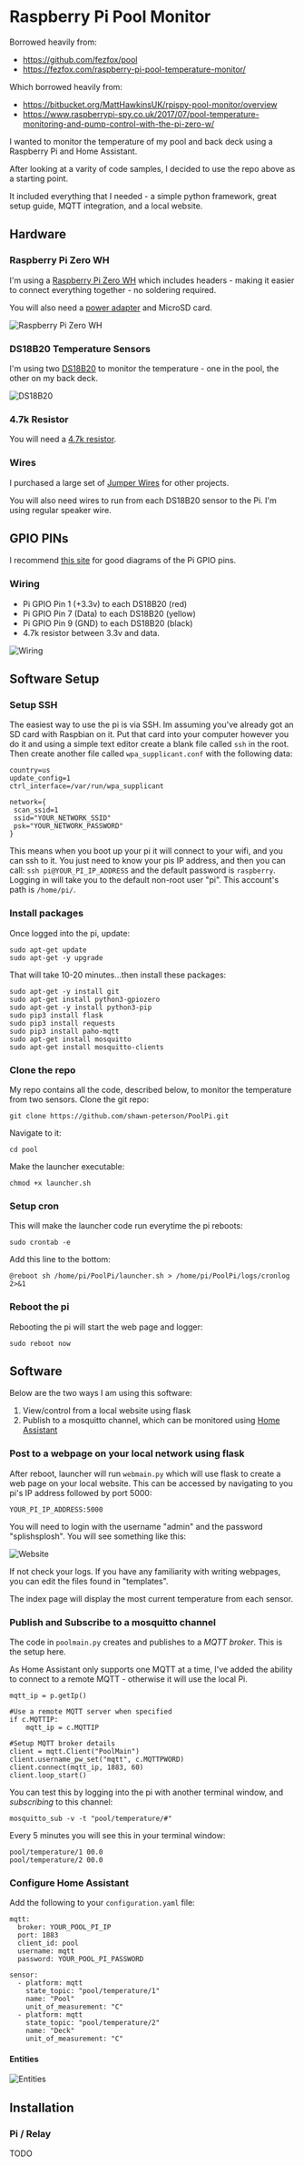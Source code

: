 # Raspberry Pi Pool Monitor

Borrowed heavily from:
* https://github.com/fezfox/pool
* https://fezfox.com/raspberry-pi-pool-temperature-monitor/

Which borrowed heavily from:
* https://bitbucket.org/MattHawkinsUK/rpispy-pool-monitor/overview
* https://www.raspberrypi-spy.co.uk/2017/07/pool-temperature-monitoring-and-pump-control-with-the-pi-zero-w/

I wanted to monitor the temperature of my pool and back deck using a Raspberry Pi and Home Assistant.

After looking at a varity of code samples, I decided to use the repo above as a starting point.

It included everything that I needed - a simple python framework, great setup guide, MQTT integration, and a local website.

## Hardware

### Raspberry Pi Zero WH

I'm using a [Raspberry Pi Zero WH](https://www.buyapi.ca/product/raspberry-pi-zero-wireless-wh-pre-soldered-header/) which includes headers - making it easier to connect everything together - no soldering required.

You will also need a [power adapter](https://www.buyapi.ca/product/wall-adapter-power-supply-5-25v-dc-2-4a-usb-micro-b/) and MicroSD card.

![Raspberry Pi Zero WH](https://www.dropbox.com/s/lhmufa7vozinh3h/IMG_20190602_201854.jpg?raw=1)

### DS18B20 Temperature Sensors

I'm using two [DS18B20](https://www.amazon.ca/gp/product/B012C597T0/ref=ppx_yo_dt_b_asin_title_o01_s00?ie=UTF8&psc=1) to monitor the temperature - one in the pool, the other on my back deck.

![DS18B20](https://www.dropbox.com/s/qu1bncirjp3p7ye/DS18B20.jpg?raw=1)

### 4.7k Resistor

You will need a [4.7k resistor](https://www.buyapi.ca/product/resistor-4-7k-ohm-14w-5-axial-pack-of-10/).

### Wires

I purchased a large set of [Jumper Wires](https://www.amazon.ca/gp/product/B01C84WKN0/ref=ppx_yo_dt_b_asin_title_o01_s00?ie=UTF8&psc=1) for other projects.

You will also need wires to run from each DS18B20 sensor to the Pi. I'm using regular speaker wire.

## GPIO PINs

I recommend [this site](https://pinout.xyz) for good diagrams of the Pi GPIO pins.

### Wiring

* Pi GPIO Pin 1 (+3.3v) to each DS18B20 (red)
* Pi GPIO Pin 7 (Data) to each DS18B20 (yellow)
* Pi GPIO Pin 9 (GND) to each DS18B20 (black)
* 4.7k resistor between 3.3v and data.

![Wiring](https://www.dropbox.com/s/idwx8tkvhhqfvsd/Wiring.png?raw=1)

## Software Setup

### Setup SSH
The easiest way to use the pi is via SSH. Im assuming you've already got an SD card with Raspbian on it. Put that card into your computer however you do it and using a simple text editor create a blank file called `ssh` in the root. Then create another file called `wpa_supplicant.conf` with the following data:

```
country=us
update_config=1
ctrl_interface=/var/run/wpa_supplicant

network={
 scan_ssid=1
 ssid="YOUR_NETWORK_SSID"
 psk="YOUR_NETWORK_PASSWORD"
}
```

This means when you boot up your pi it will connect to your wifi, and you can ssh to it. You just need to know your pis IP address, and then you can call:
`ssh pi@YOUR_PI_IP_ADDRESS` and the default password is `raspberry`. Logging in will take you to the default non-root user "pi". This account's path is  `/home/pi/`.

### Install packages
Once logged into the pi, update:
```
sudo apt-get update
sudo apt-get -y upgrade
```
That will take 10-20 minutes...then install these packages:
```
sudo apt-get -y install git
sudo apt-get install python3-gpiozero
sudo apt-get -y install python3-pip
sudo pip3 install flask
sudo pip3 install requests
sudo pip3 install paho-mqtt
sudo apt-get install mosquitto
sudo apt-get install mosquitto-clients
```

### Clone the repo
My repo contains all the code, described below, to monitor the temperature from two sensors. Clone the git repo:
```
git clone https://github.com/shawn-peterson/PoolPi.git
```

Navigate to it:
```
cd pool
```

Make the launcher executable:
```
chmod +x launcher.sh
```

### Setup cron
This will make the launcher code run everytime the pi reboots:
```
sudo crontab -e
```
Add this line to the bottom:
```
@reboot sh /home/pi/PoolPi/launcher.sh > /home/pi/PoolPi/logs/cronlog 2>&1
```

### Reboot the pi
Rebooting the pi will start the web page and logger:
```
sudo reboot now
```

## Software
Below are the two ways I am using this software:

1. View/control from a local website using flask
1. Publish to a mosquitto channel, which can be monitored using [Home Assistant](https://www.home-assistant.io)

### Post to a webpage on your local network using flask
After reboot, launcher will run `webmain.py` which will use flask to create a web page on your local website. This can be accessed by navigating to you pi's IP address followed by port 5000:
```
YOUR_PI_IP_ADDRESS:5000
```
You will need to login with the username "admin" and the password "splishsplosh". You will see something like this:

![Website](https://www.dropbox.com/s/jzusskag3eoicao/Web.JPG?raw=1)

If not check your logs. If you have any familiarity with writing webpages, you can edit the files found in "templates".

The index page will display the most current temperature from each sensor.

### Publish and Subscribe to a mosquitto channel
The code in `poolmain.py` creates and publishes to a *MQTT broker*. This is the setup here.

As Home Assistant only supports one MQTT at a time, I've added the ability to connect to a remote MQTT - otherwise it will use the local Pi.

```
mqtt_ip = p.getIp()

#Use a remote MQTT server when specified
if c.MQTTIP:
    mqtt_ip = c.MQTTIP

#Setup MQTT broker details
client = mqtt.Client("PoolMain")
client.username_pw_set("mqtt", c.MQTTPWORD)
client.connect(mqtt_ip, 1883, 60)
client.loop_start()
```

You can test this by logging into the pi with another terminal window, and *subscribing* to this channel:
```
mosquitto_sub -v -t "pool/temperature/#"
```

Every 5 minutes you will see this in your terminal window:
```
pool/temperature/1 00.0
pool/temperature/2 00.0
```

### Configure Home Assistant

Add the following to your `configuration.yaml` file:

```
mqtt:
  broker: YOUR_POOL_PI_IP
  port: 1883
  client_id: pool
  username: mqtt
  password: YOUR_POOL_PI_PASSWORD
  
sensor:
  - platform: mqtt
    state_topic: "pool/temperature/1"
    name: "Pool"
    unit_of_measurement: "C"
  - platform: mqtt
    state_topic: "pool/temperature/2"
    name: "Deck"
    unit_of_measurement: "C"
```

#### Entities

![Entities](https://www.dropbox.com/s/64ked51hwj3wsnp/HA1.JPG?raw=1)

## Installation

### Pi / Relay

TODO